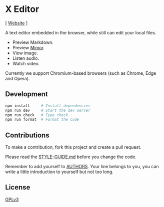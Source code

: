 # X Editor

[ [Website](https://editor.xieyuheng.com) ]

A text editor embedded in the browser, while still can edit your local files.

- Preview Markdown.
- Preview [Mimor](https://github.com/xieyuheng/mimor).
- View image.
- Listen audio.
- Watch video.

Currently we support Chromium-based browsers (such as Chrome, Edge and Opera).

## Development

```sh
npm install     # Install dependencies
npm run dev     # Start the dev server
npm run check   # Type check
npm run format  # Format the code
```

## Contributions

To make a contribution, fork this project and create a pull request.

Please read the [STYLE-GUIDE.md](STYLE-GUIDE.md) before you change the code.

Remember to add yourself to [AUTHORS](AUTHORS).
Your line belongs to you, you can write a little
introduction to yourself but not too long.

## License

[GPLv3](LICENSE)
